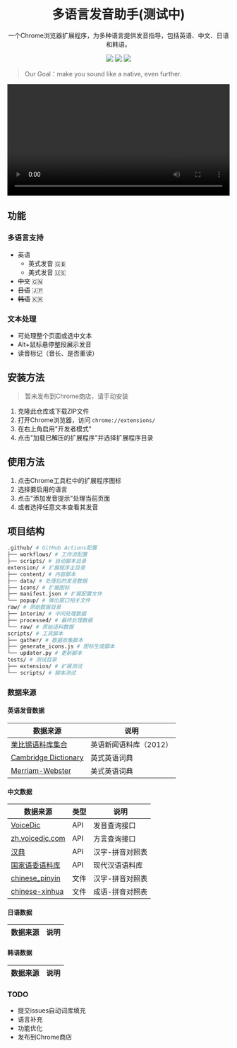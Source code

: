 



<p align="center">
    <h1 align="center" >多语言发音助手(测试中)</h1>
    <p align="center"> 一个Chrome浏览器扩展程序，为多种语言提供发音指导，包括英语、中文、日语和韩语。</p>
        <p align="center">
          <a target="_blank" href="https://www.python.org/downloads/" title="Python version"><img src="https://img.shields.io/badge/python-%3E=_3.10-green.svg"></a>
          <a target="_blank" href="LICENSE" title="License: MIT"><img src="https://img.shields.io/badge/License-MIT-blue.svg"></a>
          <a target="_blank" href="https://chrome.google.com/webstore/detail/multilingual-pronunciation-assistant/your-extension-id" title="Chrome Extension"><img src="https://img.shields.io/badge/Chrome-Extension-orange.svg"></a>
</p>


> Our Goal：make you sound like a native, even further.


<p align="center">
  <video width="100%" controls>
    <source src="media/usage.mov" type="video/quicktime">
    Your browser does not support the video tag.
  </video>
</p>



## 功能

### 多语言支持
  - 英语
    - 英式发音 🇬🇧
    - 美式发音 🇺🇸
  - ~~中文~~ 🇨🇳
  - ~~日语~~ 🇯🇵
  - ~~韩语~~ 🇰🇷


### 文本处理
  - 可处理整个页面或选中文本
  - Alt+鼠标悬停整段展示发音
  - 读音标记（音长、是否重读）


## 安装方法

> 暂未发布到Chrome商店，请手动安装

1. 克隆此仓库或下载ZIP文件
2. 打开Chrome浏览器，访问 `chrome://extensions/`
3. 在右上角启用"开发者模式"
4. 点击"加载已解压的扩展程序"并选择扩展程序目录

## 使用方法

1. 点击Chrome工具栏中的扩展程序图标
2. 选择要启用的语言
3. 点击"添加发音提示"处理当前页面
4. 或者选择任意文本查看其发音

## 项目结构

```bash
.github/ # GitHub Actions配置
├── workflows/ # 工作流配置
├── scripts/ # 自动脚本目录
extension/ # 扩展程序主目录
├── content/ # 内容脚本
├── data/ # 处理后的发音数据
├── icons/ # 扩展图标
├── manifest.json # 扩展配置文件
└── popup/ # 弹出窗口相关文件
raw/ # 原始数据目录
├── interim/ # 中间处理数据
├── processed/ # 最终处理数据
└── raw/ # 原始语料数据
scripts/ # 工具脚本
├── gather/ # 数据收集脚本
├── generate_icons.js # 图标生成脚本
└── updater.py # 更新脚本
tests/ # 测试目录
├── extension/ # 扩展测试
└── scripts/ # 脚本测试

```



### 数据来源

#### 英语发音数据


| 数据来源   | 说明 |
|----------|--------|
| [莱比锡语料库集合](https://wortschatz.uni-leipzig.de/en/download/English) | 英语新闻语料库（2012） |
| [Cambridge Dictionary](https://dictionary.cambridge.org/) | 英式英语词典 |
| [Merriam-Webster](https://www.merriam-webster.com/) | 美式英语词典 |


#### 中文数据

| 数据来源   |类型 |说明 |
|----------|--------|----|
| [VoiceDic](https://md.voicedic.com/) |API| 发音查询接口 |
| [zh.voicedic.com](https://zh.voicedic.com/) |API| 方言查询接口 |
| [汉典](https://www.zdic.net/) | API|汉字-拼音对照表 |
| [国家语委语料库](http://corpus.zhonghuayuwen.org/) | API|现代汉语语料库 |
| [chinese_pinyin](https://github.com/flyerhzm/chinese_pinyin/blob/master/data/pinyin-utf8.date) | 文件|汉字-拼音对照表 |
| [chinese-xinhua](https://raw.githubusercontent.com/pwxcoo/chinese-xinhua/refs/heads/master/data/ci.csv) | 文件|成语-拼音对照表 |







#### 日语数据

| 数据来源   | 说明 |
|----------|--------|


#### 韩语数据

| 数据来源   | 说明 |
|----------|--------|



### TODO

- 提交issues自动词库填充
- 语言补充
- 功能优化
- 发布到Chrome商店

